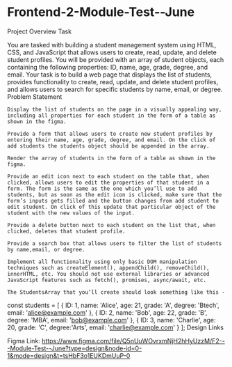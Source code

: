 # Frontend-2-Module-Test--June
Project Overview
Task

You are tasked with building a student management system using HTML, CSS, and JavaScript that allows users to create, read, update, and delete student profiles. You will be provided with an array of student objects, each containing the following properties: ID, name, age, grade, degree, and email.
Your task is to build a web page that displays the list of students, provides functionality to create, read, update, and delete student profiles, and allows users to search for specific students by name, email, or degree.
Problem Statement

    Display the list of students on the page in a visually appealing way, including all properties for each student in the form of a table as shown in the figma.

    Provide a form that allows users to create new student profiles by entering their name, age, grade, degree, and email. On the click of add students the students object should be appended in the array.

    Render the array of students in the form of a table as shown in the figma.

    Provide an edit icon next to each student on the table that, when clicked, allows users to edit the properties of that student in a form. The form is the same as the one which you’ll use to add students, but as soon as the edit icon is clicked, make sure that the form’s inputs gets filled and the button changes from add student to edit student. On click of this update that particular object of the student with the new values of the input.

    Provide a delete button next to each student on the list that, when clicked, deletes that student profile.

    Provide a search box that allows users to filter the list of students by name,email, or degree.

    Implement all functionality using only basic DOM manipulation techniques such as createElement(), appendChild(), removeChild(), innerHTML, etc. You should not use external libraries or advanced JavaScript features such as fetch(), promises, async/await, etc.

    The StudentsArray that you’ll create should look something like this -

const students = [ { ID: 1, name: 'Alice', age: 21, grade: 'A', degree: 'Btech', email: 'alice@example.com' }, { ID: 2, name: 'Bob', age: 22, grade: 'B', degree: 'MBA', email: 'bob@example.com' }, { ID: 3, name: 'Charlie', age: 20, grade: 'C', degree:'Arts', email: 'charlie@example.com' } ];
Design Links

Figma Link:
https://www.figma.com/file/Q5nUuWOvrxmNjH2hHyUzzM/F2---Module-Test--June?type=design&node-id=0-1&mode=design&t=tsHbF3o1EUKDmUuP-0
